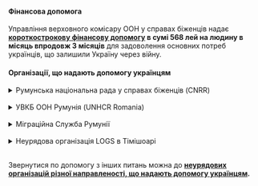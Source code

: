 
#### Фінансова допомога

Управління верховного комісару ООН у справах біженців надає **[короткострокову фінансову допомогу](/article/1b7df7599e70cba0f244ce6aa) в сумі 568 лей на людину в місяць впродовж 3 місяців**  для задоволення основних потреб українців, що залишили Україну через війну.

#### Організації, що надають допомогу українцям


<details>
<summary>Румунська національна рада у справах біженців (CNRR)</summary></br>

Телефонний номер: (+40) 730 073 170, (+40) 721 206 926

Website: www.cnrr.ro

Email: office@cnrr.ro
</details>
</br>

<details>
<summary>УВКБ ООН Румунія (UNHCR Romania)</summary></br>

Телефонний номер: (+40) 723 653 651

Website: www.unhcr.org/ro/

Email: rombu@unhcr.org

 </details>
</br>

<details>
<summary>Міграційна Служба Румунії</summary></br>

Телефонний номер: (+40) 214 107 513

Website: https://igi.mai.gov.ro/en

Email: igi@mai.gov.ro
</details>
</br>

<details>
<summary>Неурядова організація LOGS в Тімішоарі</summary></br>
 


Послуги: громадська робота з мігрантами та біженцями, матеріальна та юридична допомога

Адреса: Тімішоара, Поп-де-Бесешті 25, Тіміш, Румунія (Timișoara, Pop De Băsești 25, Timiș, România)

Веб-сайт: https://grupullogs.ro

Електронна адреса: contact@grupullogs.ro

сall-центр (WhatsApp) для отримання інформації про процедуру надання притулку та загальних питань (англійською, російською, українською мовами) +40 765 861 888

</details>
</br>

Звернутися по допомогу з інших питань можна до **[неурядових організацій різної направленості, що надають допомогу українцям](/article/1ec4c4b866b7e1cdeb3d556f2).**
